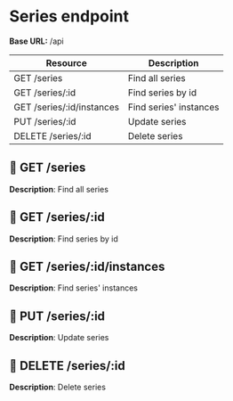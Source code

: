 # Series endpoint

**Base URL:** /api

| Resource  | Description  |
| ------------ | ------------ |
| GET /series  | Find all series  |
| GET /series/:id  | Find series by id  |
| GET /series/:id/instances  | Find series' instances  |
| PUT /series/:id  | Update series |
| DELETE /series/:id  | Delete series |

## :green_book: GET /series
**Description**: Find all series

## :green_book: GET /series/:id
**Description**: Find series by id

## :green_book: GET /series/:id/instances
**Description**: Find series' instances

## :green_book: PUT /series/:id
**Description**: Update series

## :green_book: DELETE /series/:id
**Description**: Delete series
